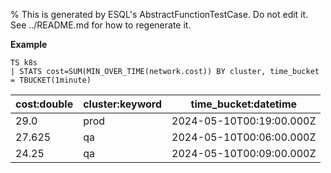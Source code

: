 % This is generated by ESQL's AbstractFunctionTestCase. Do not edit it. See ../README.md for how to regenerate it.

**Example**

```esql
TS k8s
| STATS cost=SUM(MIN_OVER_TIME(network.cost)) BY cluster, time_bucket = TBUCKET(1minute)
```

| cost:double | cluster:keyword | time_bucket:datetime |
| --- | --- | --- |
| 29.0 | prod | 2024-05-10T00:19:00.000Z |
| 27.625 | qa | 2024-05-10T00:06:00.000Z |
| 24.25 | qa | 2024-05-10T00:09:00.000Z |


